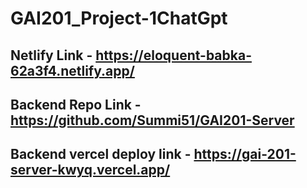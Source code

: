 # GAI201_Project-1ChatGpt

## Netlify Link - https://eloquent-babka-62a3f4.netlify.app/

## Backend Repo Link - https://github.com/Summi51/GAI201-Server

## Backend vercel deploy link - https://gai-201-server-kwyq.vercel.app/

